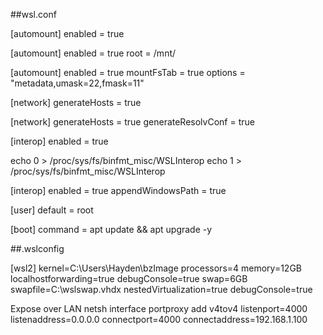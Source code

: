 

##wsl.conf

[automount]
enabled = true

[automount]
enabled = true
root = /mnt/

[automount]
enabled = true
mountFsTab = true
options = "metadata,umask=22,fmask=11"

[network]
generateHosts = true

[network]
generateHosts = true
generateResolvConf = true

[interop]
enabled = true

echo 0 > /proc/sys/fs/binfmt_misc/WSLInterop
echo 1 > /proc/sys/fs/binfmt_misc/WSLInterop

[interop]
enabled = true
appendWindowsPath = true

[user]
default = root

[boot]
command = apt update && apt upgrade -y

##.wslconfig


[wsl2]
kernel=C:\\Users\\Hayden\\bzImage
processors=4
memory=12GB
localhostforwarding=true
debugConsole=true
swap=6GB
swapfile=C:\\wslswap.vhdx
nestedVirtualization=true
debugConsole=true

Expose over LAN
netsh interface portproxy add v4tov4 listenport=4000 listenaddress=0.0.0.0 connectport=4000 connectaddress=192.168.1.100

